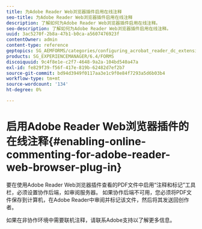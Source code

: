 ```yaml
---
title: 为Adobe Reader Web浏览器插件启用在线注释
seo-title: 为Adobe Reader Web浏览器插件启用在线注释
description: 了解如何为Adobe Reader Web浏览器插件启用在线注释。
seo-description: 了解如何为Adobe Reader Web浏览器插件启用在线注释。
uuid: 3ac5270f-2b8a-47b1-b0ca-a5607476923f
contentOwner: admin
content-type: reference
geptopics: SG_AEMFORMS/categories/configuring_acrobat_reader_dc_extensions
products: SG_EXPERIENCEMANAGER/6.4/FORMS
discoiquuid: 9c4f8e1e-c2f7-4648-9a2a-104bd540a47a
exl-id: fe829f39-f56f-417e-819b-62482d7ef2b7
source-git-commit: bd94d3949f0117aa3e1c9f0e84f7293a5d6b03b4
workflow-type: tm+mt
source-wordcount: '134'
ht-degree: 0%

---
```


# 启用Adobe Reader Web浏览器插件的在线注释{#enabling-online-commenting-for-adobe-reader-web-browser-plug-in}

要在使用Adobe Reader Web浏览器插件查看的PDF文件中启用“注释和标记”工具栏，必须设置协作后端，如审阅服务器。 如果协作后端不可用，您必须将PDF文件保存到计算机，在Adobe Reader中审阅并标记该文件，然后将其发送回创作者。

如果在非协作环境中需要联机注释，请联系Adobe支持以了解更多信息。
